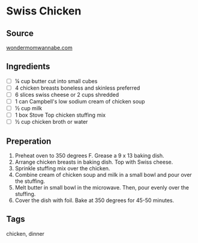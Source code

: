 # Swiss Chicken

## Source
[wondermomwannabe.com](https://wondermomwannabe.com/instant-pot-swiss-chicken/)

## Ingredients
- [ ] ¼ cup butter cut into small cubes
- [ ] 4 chicken breasts boneless and skinless preferred
- [ ] 6 slices swiss cheese or 2 cups shredded
- [ ] 1 can Campbell's low sodium cream of chicken soup
- [ ] ½ cup milk
- [ ] 1 box Stove Top chicken stuffing mix
- [ ] ½ cup chicken broth or water

## Preperation
1. Preheat oven to 350 degrees F. Grease a 9 x 13 baking dish.
2. Arrange chicken breasts in baking dish. Top with Swiss cheese.
3. Sprinkle stuffing mix over the chicken.
4. Combine cream of chicken soup and milk in a small bowl and pour over the stuffing.
5. Melt butter in small bowl in the microwave. Then, pour evenly over the stuffing.
6. Cover the dish with foil. Bake at 350 degrees for 45-50 minutes.

## Tags
chicken, dinner
